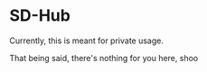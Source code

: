 # SD-Hub

Currently, this is meant for private usage.

That being said, there's nothing for you here, shoo
